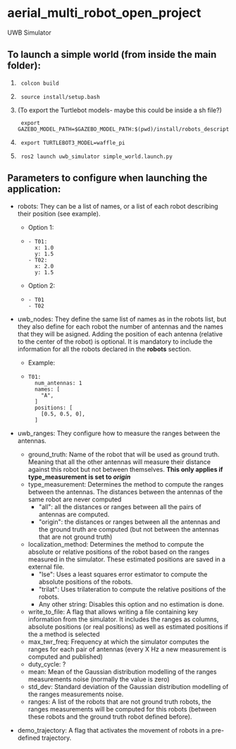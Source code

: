 # aerial_multi_robot_open_project
UWB Simulator

## To launch a simple world (from inside the main folder):

1.      colcon build
2.      source install/setup.bash
3. (To export the Turtlebot models- maybe this could be inside a sh file?) 
        
        export GAZEBO_MODEL_PATH=$GAZEBO_MODEL_PATH:$(pwd)/install/robots_description/share/robots_description/models
4.      export TURTLEBOT3_MODEL=waffle_pi
5.      ros2 launch uwb_simulator simple_world.launch.py


## Parameters to configure when launching the application:

- robots: They can be a list of names, or a list of each robot describing their position (see example).
  - Option 1:
  -     - T01:
          x: 1.0
          y: 1.5
        - T02:
          x: 2.0
          y: 1.5
  - Option 2:
  -     - T01
        - T02
- uwb_nodes: They define the same list of names as in the robots list, but they also define for each robot the number of antennas and the names that they will be asigned. Adding the position of each antenna (relative to the center of the robot) is optional. It is mandatory to include the information for all the robots declared in the **robots** section.
  - Example:   
  -     T01:
          num_antennas: 1
          names: [
            "A",
          ]
          positions: [
            [0.5, 0.5, 0],
          ]
- uwb_ranges: They configure how to measure the ranges between the antennas.

  - ground_truth: Name of the robot that will be used as ground truth. Meaning that all the other antennas will measure their distance against this robot but not between themselves. **This only applies if type_measurement is set to _origin_**
  - type_measurement: Determines the method to compute the ranges between the antennas. The distances between the antennas of the same robot are never computed
    - "all": all the distances or ranges between all the pairs of antennas are computed.
    - "origin": the distances or ranges between all the antennas and the ground truth are computed (but not between the antennas that are not ground truth)
  - localization_method: Determines the method to compute the absolute or relative positions of the robot based on the ranges measured in the simulator. These estimated positions are saved in a external file.
    - "lse": Uses a least squares error estimator to compute the absolute positions of the robots.
    - "trilat": Uses trilateration to compute the relative positions of the robots.
    - Any other string: Disables this option and no estimation is done.
  - write_to_file: A flag that allows writing a file containing key information from the simulator. It includes the ranges as columns, absolute positions (or real positions) as well as estimated positions if the a method is selected
  - max_twr_freq: Frequency at which the simulator computes the ranges for each pair of antennas (every X Hz a new measurement is computed and published)
  - duty_cycle: ?
  - mean: Mean of the Gaussian distribution modelling of the ranges measurements noise (normally the value is zero)
  - std_dev: Standard deviation of the Gaussian distribution modelling of the ranges measurements noise.
  - ranges: A list of the robots that are not ground truth robots, the ranges measurements will be computed for this robots (between these robots and the ground truth robot defined before).

- demo_trajectory: A flag that activates the movement of robots in a pre-defined trajectory.


